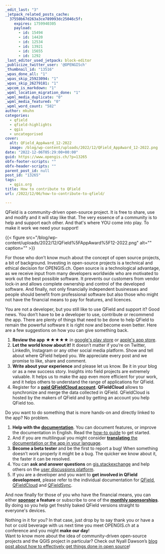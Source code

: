 ```yaml
---
_edit_last: "3"
_jetpack_related_posts_cache:
  37550b67d263a3ce789993dc25046c5f:
    expires: 1759940305
    payload:
      - id: 15494
      - id: 14420
      - id: 12534
      - id: 13921
      - id: 15655
      - id: 1292
_last_editor_used_jetpack: block-editor
_publicize_twitter_user: '@OPENGISch'
_thumbnail_id: "13516"
_wpas_done_all: "1"
_wpas_skip_25923094: "1"
_wpas_skip_26279181: "1"
_wpcom_is_markdown: "1"
_wpml_location_migration_done: "1"
_wpml_media_duplicate: "0"
_wpml_media_featured: "0"
_wpml_word_count: "582"
author: mkuhn
categories:
  - qfield
  - qfield-highlights
  - qgis
  - uncategorised
cover:
  alt: QField_AppAward_12-2022
  image: /blog/wp-content/uploads/2022/12/QField_AppAward_12-2022.png
date: "2022-12-06T05:29:00+00:00"
guid: https://www.opengis.ch/?p=13265
obfx-footer-scripts: ""
obfx-header-scripts: ""
parent_post_id: null
post_id: "13265"
tags:
  - qgis.org
title: How to contribute to QField
url: /2022/12/06/how-to-contribute-to-qfield/

---
```

QField is a community-driven open-source project. It is free to share, use and modify and it will stay like that. The very essence of a community is to help and support each other. And that's where YOU come into play. To make it work we need your support!

{{< figure src="/blog/wp-content/uploads/2022/12/QField%5FAppAward%5F12-2022.png" alt="" caption="" >}}

For those who don’t know much about the concept of open source projects, a bit of background. Investing in open-source projects is a technical and ethical decision for OPENGIS.ch. Open source is a technological advantage, as we receive input from many developers worldwide who are motivated to work out the best possible software. It prevents our customers from vendor lock-in and allows complete ownership and control of the developed software. And finally, not only financially independent businesses and people should benefit from professional software but also those who might not have the financial means to pay for features, and licences.

You are not a developer, but you still like to use QField and support it? Good news. You don’t have to be a developer to use, contribute or recommend the app. There are plenty of things that need to be done to help QField to remain the powerful software it is right now and become even better. Here are a few suggestions on how you can give something back.

1. **Review the app** ★★★★★ in [google's play store](https://play.google.com/store/apps/details?id=ch.opengis.qfield&hl=en#details-reviews) or [apple's app store](https://apps.apple.com/app/qfield-for-qgis/id1531726814).
1. **Let the world know about it!** It doesn’t matter if you’re on Twitter, LinkedIn, Instagram or any other social media platform. Show and tell about where QField helped you. We appreciate every post and we promise to like, share and comment.
1. **Write about your experience** and please let us know. Be it in your blog or as a new success story. Insights into field projects are extremely valuable. It helps us to make the app even more efficient for your work, and it helps others to understand the range of applications for QField.
1. Register for a **[paid QFieldCloud account](https://qfield.cloud/beta-pricing.html)**. **QFieldCloud** allows to synchronize and merge the data collected in QField. QFieldCloud is hosted by the makers of QField and by getting an account you help QField too.

Do you want to do something that is more hands-on and directly linked to the app? No problem.

1. **Help with the [documentation](https://docs.qfield.org/)**. You can document features, or improve the documentation in English. Read the [how-to guide](https://github.com/opengisch/QField-docs#documentation-process) to get started.
1. And if you are multilingual you might consider [**translating** the documentation or the app in your language](https://github.com/opengisch/QField-docs#translation-process).
1. **Become a beta tester** and be the first to report a bug! When something doesn’t work properly it might be a bug. The quicker we know about it, the faster it can be resolved.
1. You can **ask and answer questions** on [gis.stackexchange](https://gis.stackexchange.com/questions/tagged/qfield?sort=newest) and help others on the [user discussions platform](https://github.com/opengisch/QField/discussions).
1. If you are a developer and you want to **get involved in QField development**, please refer to the individual documentation for [QField](https://github.com/opengisch/QField/blob/master/doc/dev.md), [QFieldCloud](https://github.com/opengisch/qfieldcloud) and [QFieldSync](https://github.com/opengisch/QFieldSync).

And now finally for those of you who have the financial means, you can either **[sponsor](https://docs.qfield.org/get-started/sponsor/#feature-sponsoring) a feature** or subscribe to one of the [**monthly sponsorships**](https://docs.qfield.org/get-started/sponsor/#recurring-sponsoring). By doing so you help get freshly baked QField versions straight to everyone's devices.

Nothing in it for you? In that case, just drop by to say thank you or have a hot or cold beverage with us next time you meet OPENGIS.ch at a conference and you might **make our day**!  
Want to know more about the idea of community-driven open-source projects and the QGIS project in particular? Check out Nyall Dawson’s [blog post about how to effectively get things done in open source](https://nyalldawson.net/2016/08/how-to-effectively-get-things-changed-in-qgis/)!
